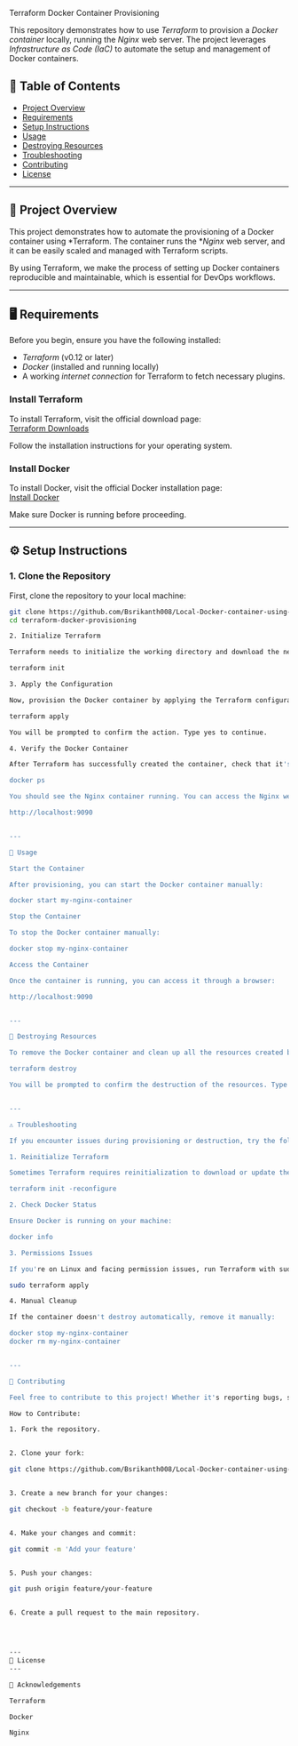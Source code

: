 Terraform Docker Container Provisioning

This repository demonstrates how to use *Terraform* to provision a *Docker container* locally, running the *Nginx* web server. The project leverages *Infrastructure as Code (IaC)* to automate the setup and management of Docker containers.

## 📑 Table of Contents

- [Project Overview](#project-overview)
- [Requirements](#requirements)
- [Setup Instructions](#setup-instructions)
- [Usage](#usage)
- [Destroying Resources](#destroying-resources)
- [Troubleshooting](#troubleshooting)
- [Contributing](#contributing)
- [License](#license)

---

## 📝 Project Overview

This project demonstrates how to automate the provisioning of a Docker container using *Terraform. The container runs the **Nginx* web server, and it can be easily scaled and managed with Terraform scripts.

By using Terraform, we make the process of setting up Docker containers reproducible and maintainable, which is essential for DevOps workflows.

---

## 🖥 Requirements

Before you begin, ensure you have the following installed:

- *Terraform* (v0.12 or later)
- *Docker* (installed and running locally)
- A working *internet connection* for Terraform to fetch necessary plugins.

### Install Terraform

To install Terraform, visit the official download page:  
[Terraform Downloads](https://www.terraform.io/downloads.html)

Follow the installation instructions for your operating system.

### Install Docker

To install Docker, visit the official Docker installation page:  
[Install Docker](https://docs.docker.com/get-docker/)

Make sure Docker is running before proceeding.

---

## ⚙ Setup Instructions

### 1. Clone the Repository

First, clone the repository to your local machine:

```bash
git clone https://github.com/Bsrikanth008/Local-Docker-container-using-Terraform.git
cd terraform-docker-provisioning

2. Initialize Terraform

Terraform needs to initialize the working directory and download the necessary provider plugins (such as Docker). Run:

terraform init

3. Apply the Configuration

Now, provision the Docker container by applying the Terraform configuration:

terraform apply

You will be prompted to confirm the action. Type yes to continue.

4. Verify the Docker Container

After Terraform has successfully created the container, check that it's running by using the following Docker command:

docker ps

You should see the Nginx container running. You can access the Nginx web server by visiting:

http://localhost:9090


---

🔧 Usage

Start the Container

After provisioning, you can start the Docker container manually:

docker start my-nginx-container

Stop the Container

To stop the Docker container manually:

docker stop my-nginx-container

Access the Container

Once the container is running, you can access it through a browser:

http://localhost:9090


---

🛑 Destroying Resources

To remove the Docker container and clean up all the resources created by Terraform, run the following command:

terraform destroy

You will be prompted to confirm the destruction of the resources. Type yes to proceed.


---

⚠ Troubleshooting

If you encounter issues during provisioning or destruction, try the following:

1. Reinitialize Terraform

Sometimes Terraform requires reinitialization to download or update the provider plugins:

terraform init -reconfigure

2. Check Docker Status

Ensure Docker is running on your machine:

docker info

3. Permissions Issues

If you're on Linux and facing permission issues, run Terraform with sudo:

sudo terraform apply

4. Manual Cleanup

If the container doesn't destroy automatically, remove it manually:

docker stop my-nginx-container
docker rm my-nginx-container


---

🤝 Contributing

Feel free to contribute to this project! Whether it's reporting bugs, suggesting new features, or improving the documentation, contributions are welcome.

How to Contribute:

1. Fork the repository.


2. Clone your fork:

git clone https://github.com/Bsrikanth008/Local-Docker-container-using-Terraform.git


3. Create a new branch for your changes:

git checkout -b feature/your-feature


4. Make your changes and commit:

git commit -m 'Add your feature'


5. Push your changes:

git push origin feature/your-feature


6. Create a pull request to the main repository.




---
📄 License
---

🙏 Acknowledgements

Terraform

Docker

Nginx

